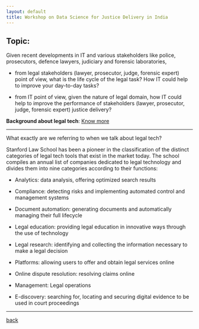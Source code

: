```yaml
---
layout: default
title: Workshop on Data Science for Justice Delivery in India 
---
```

<!-- # Workshop on Data Science for Justice Delivery in India (DSJDI-2022) -->

## Topic:

Given recent developments in IT and various stakeholders like police, prosecutors, defence lawyers, judiciary and forensic laboratories,

*   from legal stakeholders (lawyer, prosecutor, judge, forensic expert) point of view, what is the life cycle of the legal task? How IT could help to improve your day-to-day tasks?

*   from IT point of view, given the nature of legal domain, how IT could help to improve the performance of stakeholders (lawyer, prosecutor, judge, forensic expert) justice delivery?

**Background about legal tech**: [Know more](https://lawahead.ie.edu/10-trends-in-the-legal-tech-sector-for-2022/)

***

What exactly are we referring to when we talk about legal tech?

Stanford Law School has been a pioneer in the classification of the distinct categories of legal tech tools that exist in the market today. The school compiles an annual list of companies dedicated to legal technology and divides them into nine categories according to their functions:

* Analytics: data analysis, offering optimized search results

* Compliance: detecting risks and implementing automated control and management systems

* Document automation: generating documents and automatically managing their full lifecycle

* Legal education: providing legal education in innovative ways through the use of technology

* Legal research: identifying and collecting the information necessary to make a legal decision

* Platforms: allowing users to offer and obtain legal services online

* Online dispute resolution: resolving claims online

* Management: Legal operations

* E-discovery: searching for, locating and securing digital evidence to be used in court proceedings

***

[back](./)
